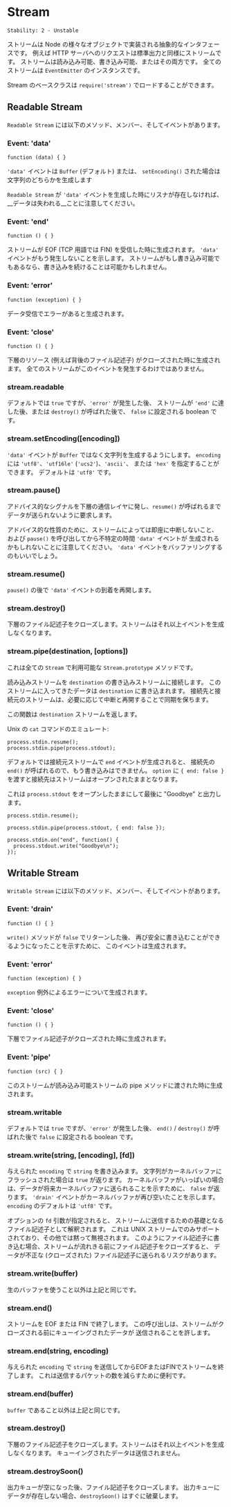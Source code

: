 # Stream

    Stability: 2 - Unstable

<!--
A stream is an abstract interface implemented by various objects in Node.
For example a request to an HTTP server is a stream, as is stdout. Streams
are readable, writable, or both. All streams are instances of `EventEmitter`.

You can load up the Stream base class by doing `require('stream')`.
-->

ストリームは Node の様々なオブジェクトで実装される抽象的なインタフェースです。
例えば HTTP サーバへのリクエストは標準出力と同様にストリームです。
ストリームは読み込み可能、書き込み可能、またはその両方です。
全てのストリームは `EventEmitter` のインスタンスです。

Stream のベースクラスは `require('stream')` でロードすることができます。

## Readable Stream

<!--type=class-->

<!--
A `Readable Stream` has the following methods, members, and events.
-->

`Readable Stream` には以下のメソッド、メンバー、そしてイベントがあります。

### Event: 'data'

`function (data) { }`

<!--
The `'data'` event emits either a `Buffer` (by default) or a string if
`setEncoding()` was used.

Note that the __data will be lost__ if there is no listener when a
`Readable Stream` emits a `'data'` event.
-->

`'data'` イベントは `Buffer` (デフォルト) または、
`setEncoding()` された場合は文字列のどちらかを生成します

`Readable Stream` が `'data'` イベントを生成した時にリスナが存在しなければ、
__データは失われる__ことに注意してください。

### Event: 'end'

`function () { }`

<!--
Emitted when the stream has received an EOF (FIN in TCP terminology).
Indicates that no more `'data'` events will happen. If the stream is also
writable, it may be possible to continue writing.
-->

ストリームが EOF (TCP 用語では FIN) を受信した時に生成されます。
`'data'` イベントがもう発生しないことを示します。
ストリームがもし書き込み可能でもあるなら、書き込みを続けることは可能かもしれません。

### Event: 'error'

`function (exception) { }`

<!--
Emitted if there was an error receiving data.
-->

データ受信でエラーがあると生成されます。

### Event: 'close'

`function () { }`

<!--
Emitted when the underlying resource (for example, the backing file descriptor)
has been closed. Not all streams will emit this.
-->

下層のリソース (例えば背後のファイル記述子) がクローズされた時に生成されます。
全てのストリームがこのイベントを発生するわけではありません。

### stream.readable

<!--
A boolean that is `true` by default, but turns `false` after an `'error'`
occurred, the stream came to an `'end'`, or `destroy()` was called.
-->

デフォルトでは `true` ですが、`'error'` が発生した後、
ストリームが `'end'` に達した後、または `destroy()` が呼ばれた後で、
`false` に設定される boolean です。

### stream.setEncoding([encoding])

<!--
Makes the `'data'` event emit a string instead of a `Buffer`. `encoding` can be
`'utf8'`, `'utf16le'` (`'ucs2'`), `'ascii'`, or `'hex'`. Defaults to `'utf8'`.
-->

`'data'` イベントが `Buffer` ではなく文字列を生成するようにします。
`encoding` には `'utf8'`、`'utf16le'` (`'ucs2'`)、`'ascii'`、
または `'hex'` を指定することができます。
デフォルトは `'utf8'` です。

### stream.pause()

<!--
Issues an advisory signal to the underlying communication layer, requesting
that no further data be sent until `resume()` is called.
-->

アドバイス的なシグナルを下層の通信レイヤに発し、`resume()` が呼ばれるまで
データが送られないように要求します。

<!--
Note that, due to the advisory nature, certain streams will not be paused
immediately, and so `'data'` events may be emitted for some indeterminate
period of time even after `pause()` is called. You may wish to buffer such
`'data'` events.
-->

アドバイス的な性質のために、ストリームによっては即座に中断しないこと、
および `pause()` を呼び出してから不特定の時間 `'data'` イベントが
生成されるかもしれないことに注意してください。
`'data'` イベントをバッファリングするのもいいでしょう。

### stream.resume()

<!--
Resumes the incoming `'data'` events after a `pause()`.
-->

`pause()` の後で `'data'` イベントの到着を再開します。

### stream.destroy()

<!--
Closes the underlying file descriptor. Stream will not emit any more events.
-->

下層のファイル記述子をクローズします。ストリームはそれ以上イベントを生成しなくなります。

### stream.pipe(destination, [options])

<!--
This is a `Stream.prototype` method available on all `Stream`s.
-->

これは全ての `Stream` で利用可能な `Stream.prototype` メソッドです。

<!--
Connects this read stream to `destination` WriteStream. Incoming
data on this stream gets written to `destination`. The destination and source
streams are kept in sync by pausing and resuming as necessary.
-->

読み込みストリームを `destination` の書き込みストリームに接続します。
このストリームに入ってきたデータは `destination` に書き込まれます。
接続先と接続元のストリームは、必要に応じて中断と再開することで同期を保ちます。

<!--
This function returns the `destination` stream.
-->

この関数は `destination` ストリームを返します。

<!--
Emulating the Unix `cat` command:
-->

Unix の `cat` コマンドのエミュレート:

    process.stdin.resume();
    process.stdin.pipe(process.stdout);


<!--
By default `end()` is called on the destination when the source stream emits
`end`, so that `destination` is no longer writable. Pass `{ end: false }` as
`options` to keep the destination stream open.
-->

デフォルトでは接続元ストリームで `end` イベントが生成されると、
接続先の `end()` が呼ばれるので、もう書き込みはできません。
`option` に `{ end: false }` を渡すと接続先はストリームはオープンされたままとなります。

<!--
This keeps `process.stdout` open so that "Goodbye" can be written at the end.
-->

これは `process.stdout` をオープンしたままにして最後に "Goodbye" と出力します。

    process.stdin.resume();

    process.stdin.pipe(process.stdout, { end: false });

    process.stdin.on("end", function() {
      process.stdout.write("Goodbye\n");
    });


## Writable Stream

<!--type=class-->

<!--
A `Writable Stream` has the following methods, members, and events.
-->

`Writable Stream` には以下のメソッド、メンバー、そしてイベントがあります。

### Event: 'drain'

`function () { }`

<!--
After a `write()` method returned `false`, this event is emitted to
indicate that it is safe to write again.
-->

`write()` メソッドが `false` でリターンした後、
再び安全に書き込むことができるようになったことを示すために、
このイベントは生成されます。

### Event: 'error'

`function (exception) { }`

<!--
Emitted on error with the exception `exception`.
-->

`exception` 例外によるエラーについて生成されます。

### Event: 'close'

`function () { }`

<!--
Emitted when the underlying file descriptor has been closed.
-->

下層でファイル記述子がクローズされた時に生成されます。

### Event: 'pipe'

`function (src) { }`

<!--
Emitted when the stream is passed to a readable stream's pipe method.
-->

このストリームが読み込み可能ストリームの pipe メソッドに渡された時に生成されます。

### stream.writable

<!--
A boolean that is `true` by default, but turns `false` after an `'error'`
occurred or `end()` / `destroy()` was called.
-->

デフォルトでは `true` ですが、`'error'` が発生した後、
`end()` / `destroy()` が呼ばれた後で `false` に設定される boolean です。

### stream.write(string, [encoding], [fd])

<!--
Writes `string` with the given `encoding` to the stream.  Returns `true` if
the string has been flushed to the kernel buffer.  Returns `false` to
indicate that the kernel buffer is full, and the data will be sent out in
the future. The `'drain'` event will indicate when the kernel buffer is
empty again. The `encoding` defaults to `'utf8'`.
-->

与えられた `encoding` で `string` を書き込みます。
文字列がカーネルバッファにフラッシュされた場合は `true` が返ります。
カーネルバッファがいっぱいの場合は、データが将来カーネルバッファに送られることを示すために、
`false` が返ります。
`'drain'` イベントがカーネルバッファが再び空いたことを示します。
`encoding` のデフォルトは `'utf8'` です。

<!--
If the optional `fd` parameter is specified, it is interpreted as an integral
file descriptor to be sent over the stream. This is only supported for UNIX
streams, and is silently ignored otherwise. When writing a file descriptor in
this manner, closing the descriptor before the stream drains risks sending an
invalid (closed) FD.
-->

オプションの `fd` 引数が指定されると、
ストリームに送信するための基礎となるファイル記述子として解釈されます。
これは UNIX ストリームでのみサポートされており、その他では黙って無視されます。
このようにファイル記述子に書き込む場合、ストリームが流れきる前にファイル記述子をクローズすると、
データが不正な (クローズされた) ファイル記述子に送られるリスクがあります。

### stream.write(buffer)

<!--
Same as the above except with a raw buffer.
-->

生のバッファを使うこと以外は上記と同じです。

### stream.end()

<!--
Terminates the stream with EOF or FIN.
This call will allow queued write data to be sent before closing the stream.
-->

ストリームを EOF または FIN で終了します。
この呼び出しは、ストリームがクローズされる前にキューイングされたデータが
送信されることを許します。

### stream.end(string, encoding)

<!--
Sends `string` with the given `encoding` and terminates the stream with EOF
or FIN. This is useful to reduce the number of packets sent.
-->

与えられた `encoding` で `string` を送信してからEOFまたはFINでストリームを終了します。
これは送信するパケットの数を減らすために便利です。

### stream.end(buffer)

<!--
Same as above but with a `buffer`.
-->

`buffer` であること以外は上記と同じです。

### stream.destroy()

<!--
Closes the underlying file descriptor. Stream will not emit any more events.
Any queued write data will not be sent.
-->

下層のファイル記述子をクローズします。ストリームはそれ以上イベントを生成しなくなります。
キューイングされたデータは送信されません。

### stream.destroySoon()

<!--
After the write queue is drained, close the file descriptor. `destroySoon()`
can still destroy straight away, as long as there is no data left in the queue
for writes.
-->

出力キューが空になった後、ファイル記述子をクローズします。
出力キューにデータが存在しない場合、`destroySoon()` はすぐに破棄します。

